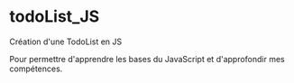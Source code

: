# todoList_JS
Création d'une TodoList en JS

Pour permettre d'apprendre les bases du JavaScript et d'approfondir mes compétences.
